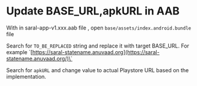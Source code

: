 # Update BASE\_URL,apkURL in AAB

With in saral-app-v1.xxx.aab file , open `base/assets/index.android.bundle` file&#x20;

Search for `TO_BE_REPLACED` string and replace it with target BASE\_URL. For example \`[https://saral-statename.anuvaad.org](https://saral-statename.anuvaad.org/)\`

Search for `apkURL` and change value to actual Playstore URL based on the implementation.
